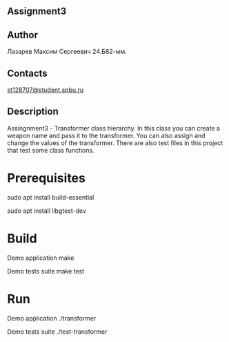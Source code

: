 ## Assignment3
## Author
Лазарев Максим Сергеевич 24.Б82-мм.
## Contacts
st128707@student.spbu.ru
## Description
Assingnment3 - Transformer class hierarchy. In this class you can create a weapon name and pass it to the transformer. You can also assign and change the values of the transformer. There are also test files in this project that test some class functions.

# Prerequisites
sudo apt install build-essential

sudo apt install libgtest-dev

# Build
Demo application
make

Demo tests suite
make test

# Run
Demo application
./transformer

Demo tests suite
./test-transformer